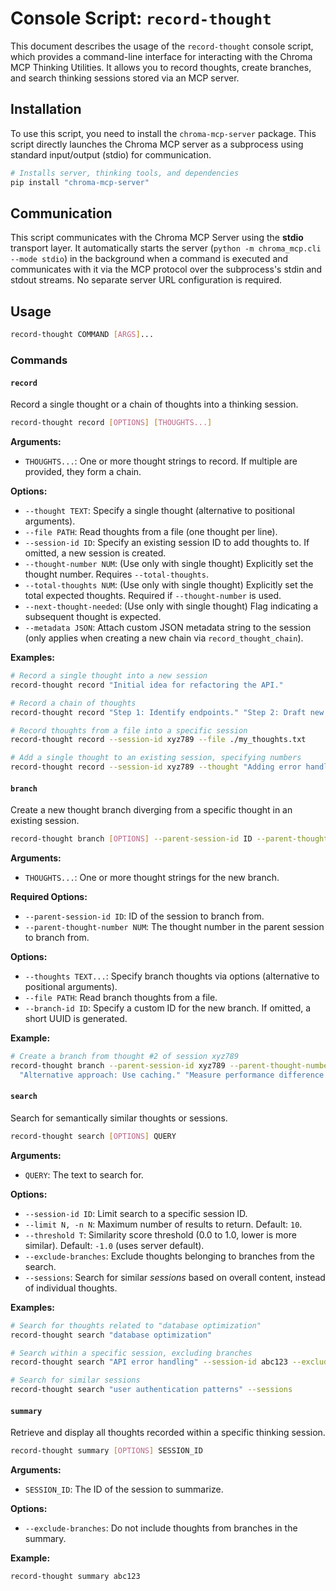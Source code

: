 # Console Script: `record-thought`

This document describes the usage of the `record-thought` console script, which provides a command-line interface for interacting with the Chroma MCP Thinking Utilities. It allows you to record thoughts, create branches, and search thinking sessions stored via an MCP server.

## Installation

To use this script, you need to install the `chroma-mcp-server` package. This script directly launches the Chroma MCP server as a subprocess using standard input/output (stdio) for communication.

```bash
# Installs server, thinking tools, and dependencies
pip install "chroma-mcp-server"
```

## Communication

This script communicates with the Chroma MCP Server using the **stdio** transport layer. It automatically starts the server (`python -m chroma_mcp.cli --mode stdio`) in the background when a command is executed and communicates with it via the MCP protocol over the subprocess's stdin and stdout streams. No separate server URL configuration is required.

## Usage

```bash
record-thought COMMAND [ARGS]...
```

### Commands

#### `record`

Record a single thought or a chain of thoughts into a thinking session.

```bash
record-thought record [OPTIONS] [THOUGHTS...]
```

**Arguments:**

- `THOUGHTS...`: One or more thought strings to record. If multiple are provided, they form a chain.

**Options:**

- `--thought TEXT`: Specify a single thought (alternative to positional arguments).
- `--file PATH`: Read thoughts from a file (one thought per line).
- `--session-id ID`: Specify an existing session ID to add thoughts to. If omitted, a new session is created.
- `--thought-number NUM`: (Use only with single thought) Explicitly set the thought number. Requires `--total-thoughts`.
- `--total-thoughts NUM`: (Use only with single thought) Explicitly set the total expected thoughts. Required if `--thought-number` is used.
- `--next-thought-needed`: (Use only with single thought) Flag indicating a subsequent thought is expected.
- `--metadata JSON`: Attach custom JSON metadata string to the session (only applies when creating a new chain via `record_thought_chain`).

**Examples:**

```bash
# Record a single thought into a new session
record-thought record "Initial idea for refactoring the API."

# Record a chain of thoughts
record-thought record "Step 1: Identify endpoints." "Step 2: Draft new schema." "Step 3: Implement changes."

# Record thoughts from a file into a specific session
record-thought record --session-id xyz789 --file ./my_thoughts.txt

# Add a single thought to an existing session, specifying numbers
record-thought record --session-id xyz789 --thought "Adding error handling." --thought-number 4 --total-thoughts 5 --next-thought-needed
```

#### `branch`

Create a new thought branch diverging from a specific thought in an existing session.

```bash
record-thought branch [OPTIONS] --parent-session-id ID --parent-thought-number NUM [THOUGHTS...]
```

**Arguments:**

- `THOUGHTS...`: One or more thought strings for the new branch.

**Required Options:**

- `--parent-session-id ID`: ID of the session to branch from.
- `--parent-thought-number NUM`: The thought number in the parent session to branch from.

**Options:**

- `--thoughts TEXT...`: Specify branch thoughts via options (alternative to positional arguments).
- `--file PATH`: Read branch thoughts from a file.
- `--branch-id ID`: Specify a custom ID for the new branch. If omitted, a short UUID is generated.

**Example:**

```bash
# Create a branch from thought #2 of session xyz789
record-thought branch --parent-session-id xyz789 --parent-thought-number 2 \
  "Alternative approach: Use caching." "Measure performance difference."
```

#### `search`

Search for semantically similar thoughts or sessions.

```bash
record-thought search [OPTIONS] QUERY
```

**Arguments:**

- `QUERY`: The text to search for.

**Options:**

- `--session-id ID`: Limit search to a specific session ID.
- `--limit N, -n N`: Maximum number of results to return. Default: `10`.
- `--threshold T`: Similarity score threshold (0.0 to 1.0, lower is more similar). Default: `-1.0` (uses server default).
- `--exclude-branches`: Exclude thoughts belonging to branches from the search.
- `--sessions`: Search for similar *sessions* based on overall content, instead of individual thoughts.

**Examples:**

```bash
# Search for thoughts related to "database optimization"
record-thought search "database optimization"

# Search within a specific session, excluding branches
record-thought search "API error handling" --session-id abc123 --exclude-branches -n 5

# Search for similar sessions
record-thought search "user authentication patterns" --sessions
```

#### `summary`

Retrieve and display all thoughts recorded within a specific thinking session.

```bash
record-thought summary [OPTIONS] SESSION_ID
```

**Arguments:**

- `SESSION_ID`: The ID of the session to summarize.

**Options:**

- `--exclude-branches`: Do not include thoughts from branches in the summary.

**Example:**

```bash
record-thought summary abc123
```
